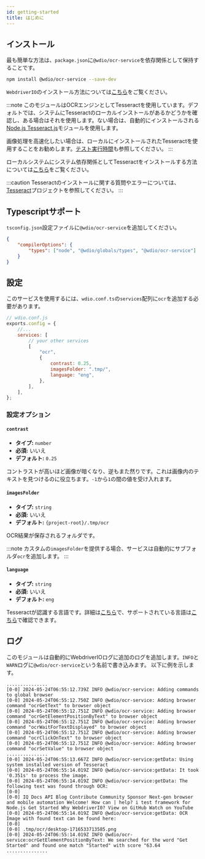 ```yaml
---
id: getting-started
title: はじめに
---
```


## インストール

最も簡単な方法は、`package.json`に`@wdio/ocr-service`を依存関係として保持することです。

```bash npm2yarn
npm install @wdio/ocr-service --save-dev
```

`WebdriverIO`のインストール方法については[こちら](../gettingstarted)をご覧ください。

:::note
このモジュールはOCRエンジンとしてTesseractを使用しています。デフォルトでは、システムにTesseractのローカルインストールがあるかどうかを確認し、ある場合はそれを使用します。ない場合は、自動的にインストールされる[Node.js Tesseract.js](https://github.com/naptha/tesseract.js)モジュールを使用します。

画像処理を高速化したい場合は、ローカルにインストールされたTesseractを使用することをお勧めします。[テスト実行時間](./more-test-optimization#using-a-local-installation-of-tesseract)も参照してください。
:::

ローカルシステムにシステム依存関係としてTesseractをインストールする方法については[こちら](https://tesseract-ocr.github.io/tessdoc/Installation.html)をご覧ください。

:::caution
Tesseractのインストールに関する質問やエラーについては、[Tesseract](https://github.com/tesseract-ocr/tesseract)プロジェクトを参照してください。
:::

## Typescriptサポート

`tsconfig.json`設定ファイルに`@wdio/ocr-service`を追加してください。

```json title="tsconfig.json"
{
    "compilerOptions": {
        "types": ["node", "@wdio/globals/types", "@wdio/ocr-service"]
    }
}
```

## 設定

このサービスを使用するには、`wdio.conf.ts`の`services`配列に`ocr`を追加する必要があります。

```js
// wdio.conf.js
exports.config = {
    //...
    services: [
        // your other services
        [
            "ocr",
            {
                contrast: 0.25,
                imagesFolder: ".tmp/",
                language: "eng",
            },
        ],
    ],
};
```

### 設定オプション

#### `contrast`

-   **タイプ:** `number`
-   **必須:** いいえ
-   **デフォルト:** `0.25`

コントラストが高いほど画像が暗くなり、逆もまた然りです。これは画像内のテキストを見つけるのに役立ちます。`-1`から`1`の間の値を受け入れます。

#### `imagesFolder`

-   **タイプ:** `string`
-   **必須:** いいえ
-   **デフォルト:** `{project-root}/.tmp/ocr`

OCR結果が保存されるフォルダです。

:::note
カスタムの`imagesFolder`を提供する場合、サービスは自動的にサブフォルダ`ocr`を追加します。
:::

#### `language`

-   **タイプ:** `string`
-   **必須:** いいえ
-   **デフォルト:** `eng`

Tesseractが認識する言語です。詳細は[こちら](https://tesseract-ocr.github.io/tessdoc/Data-Files-in-different-versions)で、サポートされている言語は[こちら](https://github.com/webdriverio/visual-testing/blob/main/packages/ocr-service/src/utils/constants.ts)で確認できます。

## ログ

このモジュールは自動的にWebdriverIOログに追加のログを追加します。`INFO`と`WARN`ログに`@wdio/ocr-service`という名前で書き込みます。
以下に例を示します。

```log
...............
[0-0] 2024-05-24T06:55:12.739Z INFO @wdio/ocr-service: Adding commands to global browser
[0-0] 2024-05-24T06:55:12.750Z INFO @wdio/ocr-service: Adding browser command "ocrGetText" to browser object
[0-0] 2024-05-24T06:55:12.751Z INFO @wdio/ocr-service: Adding browser command "ocrGetElementPositionByText" to browser object
[0-0] 2024-05-24T06:55:12.751Z INFO @wdio/ocr-service: Adding browser command "ocrWaitForTextDisplayed" to browser object
[0-0] 2024-05-24T06:55:12.751Z INFO @wdio/ocr-service: Adding browser command "ocrClickOnText" to browser object
[0-0] 2024-05-24T06:55:12.751Z INFO @wdio/ocr-service: Adding browser command "ocrSetValue" to browser object
...............
[0-0] 2024-05-24T06:55:13.667Z INFO @wdio/ocr-service:getData: Using system installed version of Tesseract
[0-0] 2024-05-24T06:55:14.019Z INFO @wdio/ocr-service:getData: It took '0.351s' to process the image.
[0-0] 2024-05-24T06:55:14.019Z INFO @wdio/ocr-service:getData: The following text was found through OCR:
[0-0]
[0-0] IQ Docs API Blog Contribute Community Sponsor Next-gen browser and mobile automation Welcome! How can | help? i test framework for Node.js Get Started Why WebdriverI0? View on GitHub Watch on YouTube
[0-0] 2024-05-24T06:55:14.019Z INFO @wdio/ocr-service:getData: OCR Image with found text can be found here:
[0-0]
[0-0] .tmp/ocr/desktop-1716533713585.png
[0-0] 2024-05-24T06:55:14.019Z INFO @wdio/ocr-service:ocrGetElementPositionByText: We searched for the word "Get Started" and found one match "Started" with score "63.64
...............
```